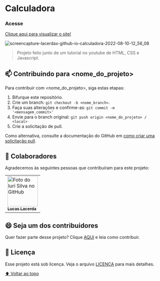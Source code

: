 # Calculadora

<!---Esses são exemplos. Veja https://shields.io para outras pessoas ou para personalizar este conjunto de escudos. Você pode querer incluir dependências, status do projeto e informações de licença aqui--->

### Acesse
<a href="https://lacerdax.github.io/calculadora/" target="_blank">Clique aqui para visualizar o site!</a>


![screencapture-lacerdax-github-io-calculadora-2022-08-10-12_56_08](https://user-images.githubusercontent.com/98031390/183956144-466763af-8304-45df-b460-be8862ec023e.png)




> Projeto feito junto de um tutorial no youtube de HTML, CSS e Javascript.

## 📫 Contribuindo para <nome_do_projeto>
<!---Se o seu README for longo ou se você tiver algum processo ou etapas específicas que deseja que os contribuidores sigam, considere a criação de um arquivo CONTRIBUTING.md separado--->
Para contribuir com <nome_do_projeto>, siga estas etapas:

1. Bifurque este repositório.
2. Crie um branch: `git checkout -b <nome_branch>`.
3. Faça suas alterações e confirme-as: `git commit -m '<mensagem_commit>'`
4. Envie para o branch original: `git push origin <nome_do_projeto> / <local>`
5. Crie a solicitação de pull.

Como alternativa, consulte a documentação do GitHub em [como criar uma solicitação pull](https://help.github.com/en/github/collaborating-with-issues-and-pull-requests/creating-a-pull-request).

## 🤝 Colaboradores

Agradecemos às seguintes pessoas que contribuíram para este projeto:

<table>
  <tr>
    <td align="initial">
      <a href="#">
        <img src="https://avatars.githubusercontent.com/u/98031390?v=4" width="100px;" alt="Foto do Iuri Silva no GitHub"/><br>
        <sub>
          <b>Lucas Lacerda</b>
        </sub>
      </a>
    </td>
</table>



## 😄 Seja um dos contribuidores<br>

Quer fazer parte desse projeto? Clique [AQUI](CONTRIBUTING.md) e leia como contribuir.

## 📝 Licença

Esse projeto está sob licença. Veja o arquivo [LICENÇA](LICENSE.md) para mais detalhes.

[⬆ Voltar ao topo](#calculadora)<br>
